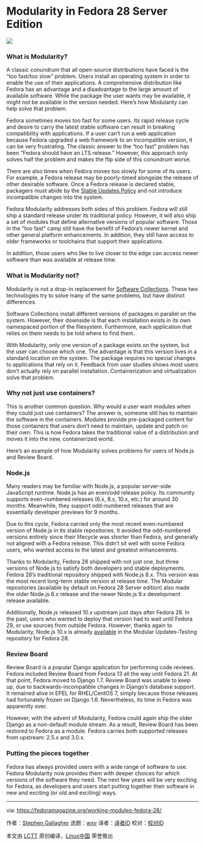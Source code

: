 Modularity in Fedora 28 Server Edition
========

![](https://fedoramagazine.org/wp-content/uploads/2018/05/f28-server-modularity-1024x433.jpg)

### What is Modularity?

A classic conundrum that all open-source distributions have faced is the “too fast/too slow” problem. Users install an operating system in order to enable the use of their applications. A comprehensive distribution like Fedora has an advantage and a disadvantage to the large amount of available software. While the package the user wants may be available, it might not be available in the version needed. Here’s how Modularity can help solve that problem.


Fedora sometimes moves too fast for some users. Its rapid release cycle and desire to carry the latest stable software can result in breaking compatibility with applications. If a user can’t run a web application because Fedora upgraded a web framework to an incompatible version, it can be very frustrating. The classic answer to the “too fast” problem has been “Fedora should have an LTS release.” However, this approach only solves half the problem and makes the flip side of this conundrum worse.

There are also times when Fedora moves too slowly for some of its users. For example, a Fedora release may be poorly-timed alongside the release of other desirable software. Once a Fedora release is declared stable, packagers must abide by the [Stable Updates Policy][1] and not introduce incompatible changes into the system.

Fedora Modularity addresses both sides of this problem. Fedora will still ship a standard release under its traditional policy. However, it will also ship a set of modules that define alternative versions of popular software. Those in the “too fast” camp still have the benefit of Fedora’s newer kernel and other general platform enhancements. In addition, they still have access to older frameworks or toolchains that support their applications.

In addition, those users who like to live closer to the edge can access newer software than was available at release time.

### What is Modularity not?

Modularity is not a drop-in replacement for [Software Collections][2]. These two technologies try to solve many of the same problems, but have distinct differences.

Software Collections install different versions of packages in parallel on the system. However, their downside is that each installation exists in its own namespaced portion of the filesystem. Furthermore, each application that relies on them needs to be told where to find them.

With Modularity, only one version of a package exists on the system, but the user can choose which one. The advantage is that this version lives in a standard location on the system. The package requires no special changes to applications that rely on it. Feedback from user studies shows most users don’t actually rely on parallel installation. Containerization and virtualization solve that problem.

### Why not just use containers?

This is another common question. Why would a user want modules when they could just use containers? The answer is, someone still has to maintain the software in the containers. Modules provide pre-packaged content for those containers that users don’t need to maintain, update and patch on their own. This is how Fedora takes the traditional value of a distribution and moves it into the new, containerized world.

Here’s an example of how Modularity solves problems for users of Node.js and Review Board.

### Node.js

Many readers may be familiar with Node.js, a popular server-side JavaScript runtime. Node.js has an even/odd release policy. Its community supports even-numbered releases (6.x, 8.x, 10.x, etc.) for around 30 months. Meanwhile, they support odd-numbered releases that are essentially developer previews for 9 months.

Due to this cycle, Fedora carried only the most recent even-numbered version of Node.js in its stable repositories. It avoided the odd-numbered versions entirely since their lifecycle was shorter than Fedora, and generally not aligned with a Fedora release. This didn’t sit well with some Fedora users, who wanted access to the latest and greatest enhancements.

Thanks to Modularity, Fedora 28 shipped with not just one, but three versions of Node.js to satisfy both developers and stable deployments. Fedora 28’s traditional repository shipped with Node.js 8.x. This version was the most recent long-term stable version at release time. The Modular repositories (available by default on Fedora 28 Server edition) also made the older Node.js 6.x release and the newer Node.js 9.x development release available.

Additionally, Node.js released 10.x upstream just days after Fedora 28. In the past, users who wanted to deploy that version had to wait until Fedora 29, or use sources from outside Fedora. However, thanks again to Modularity, Node.js 10.x is already [available][3] in the Modular Updates-Testing repository for Fedora 28.

### Review Board

Review Board is a popular Django application for performing code reviews. Fedora included Review Board from Fedora 13 all the way until Fedora 21. At that point, Fedora moved to Django 1.7. Review Board was unable to keep up, due to backwards-incompatible changes in Django’s database support. It remained alive in EPEL for RHEL/CentOS 7, simply because those releases had fortunately frozen on Django 1.6. Nevertheless, its time in Fedora was apparently over.

However, with the advent of Modularity, Fedora could again ship the older Django as a non-default module stream. As a result, Review Board has been restored to Fedora as a module. Fedora carries both supported releases from upstream: 2.5.x and 3.0.x.

### Putting the pieces together

Fedora has always provided users with a wide range of software to use. Fedora Modularity now provides them with deeper choices for which versions of the software they need. The next few years will be very exciting for Fedora, as developers and users start putting together their software in new and exciting (or old and exciting) ways.

------

via: https://fedoramagazine.org/working-modules-fedora-28/

作者：[Stephen Gallagher][a]
选题：[wxy](https://github.com/wxy)
译者：[译者ID](https://github.com/译者ID)
校对：[校对ID](https://github.com/校对ID)

本文由 [LCTT](https://github.com/LCTT/TranslateProject) 原创编译，[Linux中国](https://linux.cn/) 荣誉推出

[a]: https://fedoramagazine.org/author/sgallagh/
[1]: https://fedoraproject.org/wiki/Updates_Policy#Stable_Releases
[2]: https://www.softwarecollections.org/
[3]: https://bodhi.fedoraproject.org/updates/FEDORA-MODULAR-2018-2b0846cb86

